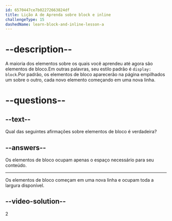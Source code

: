 ```yaml
---
id: 6570447ce7b02272663824df
title: Lição A de Aprenda sobre block e inline
challengeType: 15
dashedName: learn-block-and-inline-lesson-a
---
```


# --description--

A maioria dos elementos sobre os quais você aprendeu até agora são elementos de bloco.Em outras palavras, seu estilo padrão é `display: block`.Por padrão, os elementos de bloco aparecerão na página empilhados um sobre o outro, cada novo elemento começando em uma nova linha.

# --questions--

## --text--

Qual das seguintes afirmações sobre elementos de bloco é verdadeira?

## --answers--

Os elementos de bloco ocupam apenas o espaço necessário para seu conteúdo.

---

Os elementos de bloco começam em uma nova linha e ocupam toda a largura disponível.

## --video-solution--

2
